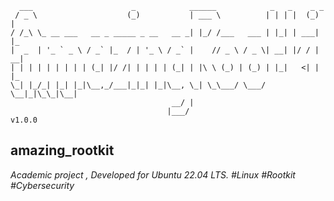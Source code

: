 ```
  ___                      _            ______            _   _    _ _   
 / _ \                    (_)           | ___ \          | | | |  (_) |  
/ /_\ \_ __ ___   __ _ _____ _ __   __ _| |_/ /___   ___ | |_| | ___| |_ 
|  _  | '_ ` _ \ / _` |_  / | '_ \ / _` |    // _ \ / _ \| __| |/ / | __|
| | | | | | | | | (_| |/ /| | | | | (_| | |\ \ (_) | (_) | |_|   <| | |_ 
\_| |_/_| |_| |_|\__,_/___|_|_| |_|\__, \_| \_\___/ \___/ \__|_|\_\_|\__|
                                    __/ |                                
                                   |___/                                 
v1.0.0
```

## amazing_rootkit
<!--
### Building
```
cd amazing_rootkit
make
```
then we should have the `amazing_kernel_module.ko` file.

PS:
before bulding the project, fot the current version of the code you might need to replace the hardcoed function pointers we hook. For example:
```
sudo cat /proc/kallsyms |grep -e tcp4_seq_show -e tcp6_seq_show -e udp4_seq_show -e udp6_seq_show -e inet_ioctl -e sys_getdents64
```

### Running
```
sudo insmod amazing_kernel_module.ko

# can be foe validating the module is loaded
sudo dmesg -w | grep AmazingRootkit
```

## usersapce_dummy
For the POC purposes we created that dummy program that will "act" as out usemode agent.

### Building
```
gcc userspace_dummy.c -o dummy
```
then we should have the `dummy` file.

### Running
```
./dummy <target_pid_to_set_root> <target_port> <target_filename> <target_pid_to_hide>
```
-->


*Academic project , Developed for Ubuntu 22.04 LTS. #Linux #Rootkit #Cybersecurity*
